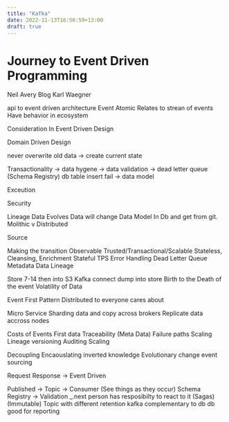 ```yaml
---
title: "Kafka"
date: 2022-11-13T16:56:59+13:00
draft: true
---
```


# Journey to Event Driven Programming 

Neil Avery Blog
Karl Waegner

api to event driven architecture
Event Atomic 
Relates to strean of events
Have behavior in ecosystem


Consideration In Event Driven Design 

Domain Driven Design

never overwrite old data -> create current state

Transactionality 
-> data hygene 
-> data validation
-> dead letter queue (Schema Registry) db table insert fail 
-> data model 

Exceution


Security


Lineage
Data Evolves Data will change 
Data Model In Db and get from git. 
Molithic v Distributed


Source


Making the transition 
Observable
Trusted/Transactional/Scalable
Stateless, Cleansing, Enrichment
Stateful
TPS
Error Handling
Dead Letter Queue
Metadata
Data Lineage 

Store 7-14 then into S3
Kafka connect dump into store 
Birth to the Death of the event
Volatility of Data 

Event First Pattern
Distributed to everyone cares about

Micro Service 
Sharding data and copy across brokers
Replicate data accross nodes

Costs of Events First
data Traceability (Meta Data)
Failure paths
Scaling
Lineage
versioning
Auditing
Scaling 

Decoupling
Encaouslating
inverted knowledge
Evolutionary change
event sourcing 

Request Response -> Event Driven

Published -> Topic -> Consumer (See things as they occur)
Schema Registry -> Validation _.next person has resposibilty to react to it 
(Sagas)(Immutable)
Topic with different retention 
kafka complementary to db
db good for reporting 

